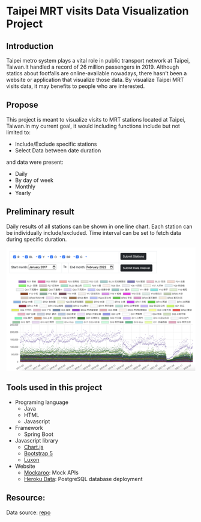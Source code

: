 # Taipei MRT visits Data Visualization Project

## Introduction

Taipei metro system plays a vital role in public transport network at Taipei, Taiwan.It handled a record of 26 million passengers in 2019. Although statics about footfalls are online-available nowadays, there hasn’t been a website or application that visualize those data. By visualize Taipei MRT visits data, it may benefits to people who are interested.

## Propose

This project is meant to visualize visits to MRT stations located at Taipei, Taiwan.In my current goal, it would including functions include but not limited to:

- Include/Exclude specific stations
- Select Data between date duration

and data were present:

- Daily
- By day of week
- Monthly
- Yearly

## Preliminary result

Daily results of all stations can be shown in one line chart. Each station can be individually include/excluded. Time interval can be set to fetch data during specific duration.

![20220419.png](./README/20220419.png)

## Tools used in this project

- Programing language
    - Java
    - HTML
    - Javascript
- Framework
    - Spring Boot
- Javascript library
    - [Chart.js](https://www.chartjs.org/)
    - [Bootstrap 5](https://getbootstrap.com/docs/5.0/getting-started/introduction/)
    - [Luxon](https://moment.github.io/luxon/#/)
- Website
    - [Mockaroo](https://www.mockaroo.com/apis): Mock APIs
    - [Heroku Data](https://data.heroku.com/): PostgreSQL database deployment

## Resource:

Data source: [repo](https://github.com/ker07/downloadMRTData)